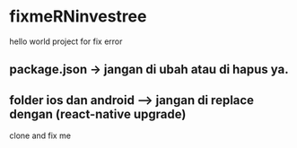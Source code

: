# fixmeRNinvestree
hello world project for fix error

## package.json -> jangan di ubah atau di hapus ya.

## folder ios dan android --> jangan di replace dengan (react-native upgrade)

clone and fix me
